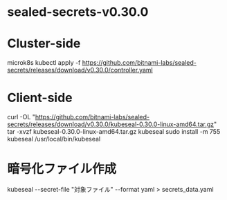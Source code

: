 # sealed-secrets-v0.30.0

# Cluster-side
microk8s kubectl apply -f https://github.com/bitnami-labs/sealed-secrets/releases/download/v0.30.0/controller.yaml

# Client-side
curl -OL "https://github.com/bitnami-labs/sealed-secrets/releases/download/v0.30.0/kubeseal-0.30.0-linux-amd64.tar.gz"
tar -xvzf kubeseal-0.30.0-linux-amd64.tar.gz kubeseal
sudo install -m 755 kubeseal /usr/local/bin/kubeseal


# 暗号化ファイル作成
kubeseal --secret-file "対象ファイル" --format yaml > secrets_data.yaml